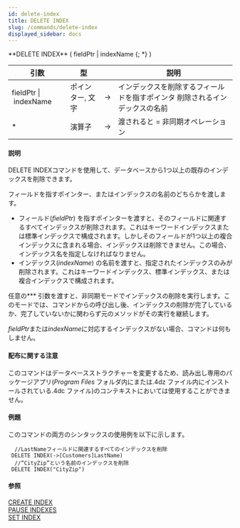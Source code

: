 ```yaml
---
id: delete-index
title: DELETE INDEX
slug: /commands/delete-index
displayed_sidebar: docs
---
```


<!--REF #_command_.DELETE INDEX.Syntax-->**DELETE INDEX** ( fieldPtr | indexName {; *} )<!-- END REF-->
<!--REF #_command_.DELETE INDEX.Params-->
| 引数 | 型 |  | 説明 |
| --- | --- | --- | --- |
| fieldPtr &#124; indexName | ポインター, 文字 | &#8594;  | インデックスを削除するフィールドを指すポインタ 削除されるインデックスの名前 |
| * | 演算子 | &#8594;  | 渡されると = 非同期オペレーション |

<!-- END REF-->

#### 説明 

<!--REF #_command_.DELETE INDEX.Summary-->DELETE INDEXコマンドを使用して、データベースから1つ以上の既存のインデックスを削除できます。<!-- END REF-->  
フィールドを指すポインター、またはインデックスの名前のどちらかを渡します。

* フィールド(*fieldPtr*) を指すポインターを渡すと、そのフィールドに関連するすべてインデックスが削除されます。これはキーワードインデックスまたは標準インデックスで構成されます。しかしそのフィールドが1つ以上の複合インデックスに含まれる場合、インデックスは削除できません。この場合、インデックス名を指定しなければなりません。
* インデックス(*indexName*) の名前を渡すと、指定されたインデックスのみが削除されます。これはキーワードインデックス、標準インデックス、または複合インデックスで構成されます。

任意の*\** 引数を渡すと、非同期モードでインデックスの削除を実行します。このモードでは、コマンドからの呼び出し後、インデックスの削除が完了しているか、完了していないかに関わらず元のメソッドがその実行を継続します。

*fieldPtr*または*indexName*に対応するインデックスがない場合、コマンドは何もしません。

#### 配布に関する注意 

このコマンドはデータベースストラクチャーを変更するため、読み出し専用のパッケージアプリ(*Program Files* フォルダ内にまたは.4dz ファイル内にインストールされている.4dc ファイル)のコンテキストにおいては使用することができません。

#### 例題 

このコマンドの両方のシンタックスの使用例を以下に示します。

```4d
  //LastNameフィールドに関連するすべてのインデックスを削除
 DELETE INDEX(->[Customers]LastName)
  //“CityZip”という名前のインデックスを削除
 DELETE INDEX("CityZip")
```

#### 参照 

[CREATE INDEX](create-index.md)  
[PAUSE INDEXES](pause-indexes.md)  
[SET INDEX](set-index.md)  